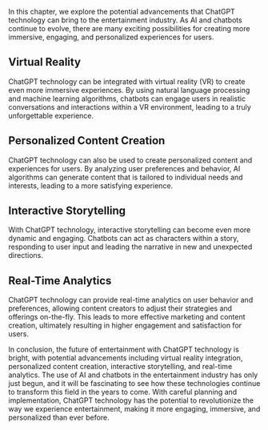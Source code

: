 
In this chapter, we explore the potential advancements that ChatGPT technology can bring to the entertainment industry. As AI and chatbots continue to evolve, there are many exciting possibilities for creating more immersive, engaging, and personalized experiences for users.

Virtual Reality
---------------

ChatGPT technology can be integrated with virtual reality (VR) to create even more immersive experiences. By using natural language processing and machine learning algorithms, chatbots can engage users in realistic conversations and interactions within a VR environment, leading to a truly unforgettable experience.

Personalized Content Creation
-----------------------------

ChatGPT technology can also be used to create personalized content and experiences for users. By analyzing user preferences and behavior, AI algorithms can generate content that is tailored to individual needs and interests, leading to a more satisfying experience.

Interactive Storytelling
------------------------

With ChatGPT technology, interactive storytelling can become even more dynamic and engaging. Chatbots can act as characters within a story, responding to user input and leading the narrative in new and unexpected directions.

Real-Time Analytics
-------------------

ChatGPT technology can provide real-time analytics on user behavior and preferences, allowing content creators to adjust their strategies and offerings on-the-fly. This leads to more effective marketing and content creation, ultimately resulting in higher engagement and satisfaction for users.

In conclusion, the future of entertainment with ChatGPT technology is bright, with potential advancements including virtual reality integration, personalized content creation, interactive storytelling, and real-time analytics. The use of AI and chatbots in the entertainment industry has only just begun, and it will be fascinating to see how these technologies continue to transform this field in the years to come. With careful planning and implementation, ChatGPT technology has the potential to revolutionize the way we experience entertainment, making it more engaging, immersive, and personalized than ever before.

